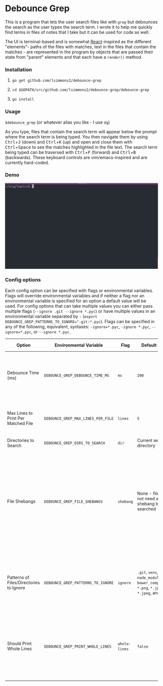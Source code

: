 
<h1>Debounce Grep</h2>

This is a program that lets the user search files like with `grep` but debounces the search as the user types the search term. I wrote it to help me quickly find terms in files of notes that I take but it can be used for code as well.

The UI is terminal-based and is somewhat [React](https://reactjs.org/)-inspired as the different "elements"- paths of the files with matches, text in the files that contain the matches - are represented in the program by objects that are passed their state from "parent" elements and that each have a `render()` method.

<h3>Installation</h3>

1. `go get github.com/lsimmons2/debounce-grep`

2. `cd $GOPATH/src/github.com/lsimmons2/debounce-grep/debounce-grep`

3. `go install`

<h3>Usage</h3>

`$debounce_grep` (or whatever alias you like - I use `dg`)

As you type, files that contain the search term will appear below the prompt where the search term is being typed. You then navigate them by using <kbd>Ctrl</kbd>+<kbd>J</kbd> (down) and <kbd>Ctrl</kbd>+<kbd>K</kbd> (up) and open and close them with <kbd>Ctrl</kbd>+<kbd>Space</kbd> to see the matches highlighted in the file text. The search term being typed can be traversed with <kbd>Ctrl</kbd>+<kbd>F</kbd> (forward) and <kbd>Ctrl</kbd>+<kbd>B</kbd> (backwards). These keyboard controls are vim/emacs-inspired and are currently hard-coded.

<h3>Demo</h3>

![screencast](demo_screencast.gif)
 

<h3>Config options</h3>

Each config option can be specified with flags or environmental variables. Flags will override environmental variables and if neither a flag nor an environmental variable is specified for an option a default value will be used. For config options that can take multiple values you can either pass multiple flags (`--ignore .git --ignore *.pyc`) or have multiple values in an environmental variable separated by `:` (`export DEBOUNCE_GREP_PATTERNS_TO_IGNORE=".git:*.pyc`). Flags can be specified in any of the following, equivalent, syntaxes: `-ignore=*.pyc`, `-ignore *.pyc`, `--ignore=*.pyc`, or `--ignore *.pyc`.

| Option | Environmental Variable | Flag | Default value | Multiple Values | Description |
| ------------- | ------------- | ------------- | ------------- | ------------- | ------------- |
| Debounce Time (ms)  | `DEBOUNCE_GREP_DEBOUNCE_TIME_MS`  | `ms`  | `200`  | No | Time that program will wait after last character is typed before searching files.  |
| Max Lines to Print Per Matched File  | `DEBOUNCE_GREP_MAX_LINES_PER_FILE`  | `lines`  | `5`  | No | Maximum number of lines with matches that will be shown for each file.  |
| Directories to Search  | `DEBOUNCE_GREP_DIRS_TO_SEARCH`  | `dir`  | Current working directory  | Yes | Directories to search. |
| File Shebangs  | `DEBOUNCE_GREP_FILE_SHEBANGS`  | `shebang`  | None - files do not need a shebang to be searched | Yes  | "Shebangs" that files will need to be searched. I put in because I store a lot of my notes in files with a `*study` shebang at the top of the file and often use this program for searching just these files.  |
| Patterns of Files/Directories to Ignore  | `DEBOUNCE_GREP_PATTERNS_TO_IGNORE`  | `ignore`  | `.git`, `venv`, `node_modules`, `bower_components`, `*.png`, `*.jpg`, `*.jpeg`, and `*.pyc`  | Yes | Glob patterns to specify files and directories not to search. Follows standard described [here](http://pubs.opengroup.org/onlinepubs/009695399/utilities/xcu_chap02.html#tag_02_13). |
| Should Print Whole Lines  | `DEBOUNCE_GREP_PRINT_WHOLE_LINES`  | `whole-lines`  | `false`  | No | Whether to print the entire length of each file line with a match in it. If false, text will be cut off at the end of the terminal window. |
